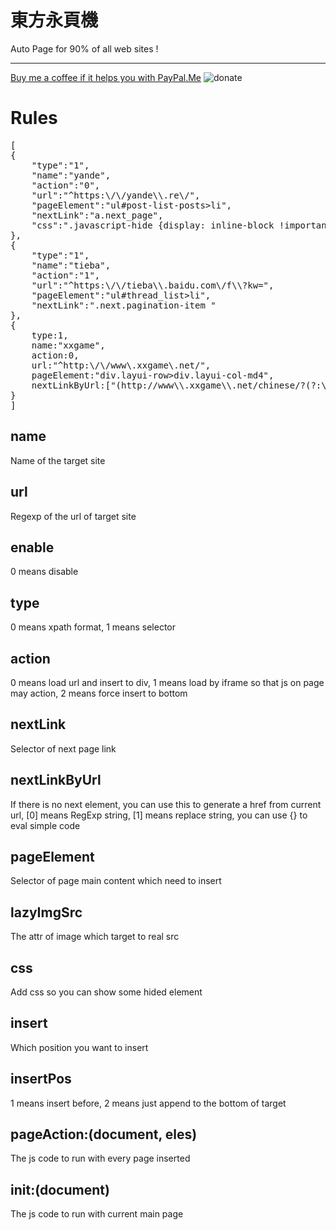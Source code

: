 東方永頁機
==
Auto Page for 90% of all web sites !

---

[Buy me a coffee if it helps you with PayPal.Me](https://www.paypal.com/cgi-bin/webscr?cmd=_donations&business=rixixi@sina.com&item_name=Greasy+Fork+donation)
![donate](https://s2.loli.net/2022/01/06/lEqKWLHG7UBO6AY.jpg)

Rules
==
<pre>
[
{
    "type":"1",
    "name":"yande",
    "action":"0",
    "url":"^https:\/\/yande\\.re\/",
    "pageElement":"ul#post-list-posts>li",
    "nextLink":"a.next_page",
    "css":".javascript-hide {display: inline-block !important;}"
},
{
    "type":"1",
    "name":"tieba",
    "action":"1",
    "url":"^https:\/\/tieba\\.baidu.com\/f\\?kw=",
    "pageElement":"ul#thread_list>li",
    "nextLink":".next.pagination-item "
},
{
    type:1,
    name:"xxgame",
    action:0,
    url:"^http:\/\/www\.xxgame\.net/",
    pageElement:"div.layui-row>div.layui-col-md4",
    nextLinkByUrl:["(http://www\\.xxgame\\.net/chinese/?(?:\\?page=|$))(\\d*)","$1{$2+1}"]
}
]
</pre>

name
--
Name of the target site

url
--
Regexp of the url of target site

enable
--
0 means disable

type
--
0 means xpath format, 1 means selector

action
--
0 means load url and insert to div, 1 means load by iframe so that js on page may action, 2 means force insert to bottom

nextLink
--
Selector of next page link

nextLinkByUrl
--
If there is no next element, you can use this to generate a href from current url, [0] means RegExp string, [1] means replace string, you can use {} to eval simple code

pageElement
--
Selector of page main content which need to insert

lazyImgSrc
--
The attr of image which target to real src

css
--
Add css so you can show some hided element

insert
--
Which position you want to insert

insertPos
--
1 means insert before, 2 means just append to the bottom of target

pageAction:(document, eles)
--
The js code to run with every page inserted

init:(document)
--
The js code to run with current main page
